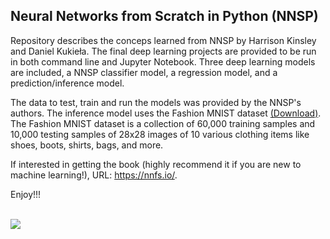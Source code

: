 ## Neural Networks from Scratch in Python (NNSP)

Repository describes the conceps learned from NNSP by Harrison Kinsley and Daniel Kukieła. 
The final deep learning projects are provided to be run in both command line and Jupyter Notebook.
Three deep learning models are included, a NNSP classifier model, a regression model, and a prediction/inference 
model.

The data to test, train and run the models was provided by the NNSP's authors. The inference model uses the 
Fashion MNIST dataset <a href="https://github.com/zalandoresearch/fashion-mnist">(Download)</a>. The Fashion MNIST dataset is a 
collection of 60,000 training samples and 10,000 testing samples of 28x28 images of 10 various clothing items
like shoes, boots, shirts, bags, and more.

If interested in getting the book (highly recommend it if you are new to machine learning!), URL: https://nnfs.io/.

Enjoy!!!

<br>
<img src= "https://github.com/caeareva/NNSPy/blob/eb69c35c642fabbd101394cbf28ea73e5f29ad09/nnsp_summary.png"
<br>
